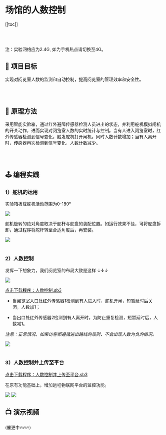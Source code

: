 # 场馆的人数控制

[[toc]]

<br>
<br>

<span class="attention">注：实验网络应为2.4G, 如为手机热点请切换至4G。</span>

## 🎯 项目目标

实现对阅览室人数的监测和自动控制，提高阅览室的管理效率和安全性。

<br>
<br>

## 📖 原理方法

采用智能实验箱，通过红外避障传感器检测人员进出的状态，并利用舵机模拟闸机的开关动作，进而实现对阅览室人数的实时统计与控制。当有人进入阅览室时，红外传感器检测到信号变化，触发舵机打开闸机，同时人数计数增加；当有人离开时，传感器再次检测到信号变化，人数计数减少。

<br>
<br>

## 🕹️ 编程实践

### 1）舵机的运用

实验箱板载舵机活动范围为0-180°

<img src="/images/docimg/Snipaste_2025-03-07_09-52-25.png">

舵机旋转的绝对角度取决于舵杆与舵盘的装配位置。如运行效果不佳，可将舵盘拆卸，通过程序将舵杆转至合适角度后，再安装。

<img src="/images/docimg/Snipaste_2025-03-07_09-59-10.png">

<br>
<br>

### 2）人数控制

发挥一下想象力，我们阅览室的布局大致是这样 ↓↓↓

<img src="/images/docimg/Snipaste_2025-03-07_10-18-41.png">

<a href="/tutorial/starbox_sj/sb3/人数控制.sb3">点击下载程序：人数控制.sb3</a>

- 当阅览室入口处红外传感器1检测到有人进入时，舵机开闸，短暂延时后关闭，人数加1；

- 当出口处红外传感器2检测到有人离开时，为防止重复检测，短暂延时后，人数减1。

*注意：正常情况，如果访客都遵循进出路线的规则，不会出现人数为负的情况。*

<img src="/images/docimg/Snipaste_2025-03-07_10-40-54.png">

<br>
<br>

### 3）人数控制并上传至平台

<a href="/tutorial/starbox_sj/sb3/人数控制并上传至平台.sb3">点击下载程序：人数控制并上传至平台.sb3</a>

在原有功能基础上，增加远程物联网平台的监控功能。

<img src="/images/docimg/Snipaste_2025-03-07_11-11-45.png">

<img src="/images/docimg/Snipaste_2025-03-07_11-12-51.png">

## 📺 演示视频

(催更中🔥🔥🔥)


